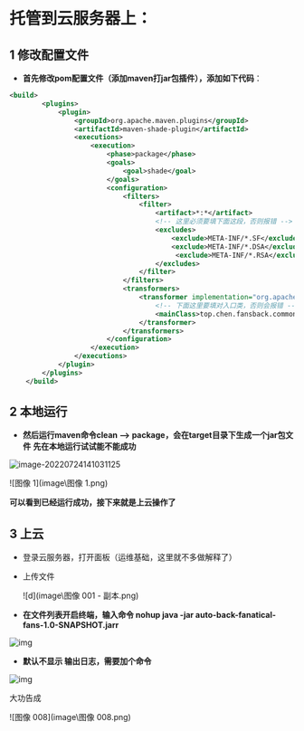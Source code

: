 #  托管到云服务器上：



## 1 修改配置文件

- **首先修改pom配置文件（添加maven打jar包插件），添加如下代码**：

```xml
<build>
        <plugins>
            <plugin>
                <groupId>org.apache.maven.plugins</groupId>
                <artifactId>maven-shade-plugin</artifactId>
                <executions>
                    <execution>
                        <phase>package</phase>
                        <goals>
                            <goal>shade</goal>
                        </goals>
                        <configuration>
                            <filters>
                                <filter>
                                    <artifact>*:*</artifact>
                                    <!-- 这里必须要填下面这段，否则报错 -->
                                    <excludes>
                                        <exclude>META-INF/*.SF</exclude>
                                        <exclude>META-INF/*.DSA</exclude>
                                         <exclude>META-INF/*.RSA</exclude>
                                    </excludes>
                                </filter>
                            </filters>
                            <transformers>
                                <transformer implementation="org.apache.maven.plugins.shade.resource.ManifestResourceTransformer">
                                    <!-- 下面这里要填对入口类，否则会报错 -->
                                    <mainClass>top.chen.fansback.common.spider.csdn.BackFansSpider</mainClass>
                                </transformer>
                            </transformers>
                        </configuration>
                    </execution>
                </executions>
            </plugin>
        </plugins>
    </build>
```
## 2 本地运行

- **然后运行maven命令clean --> package，会在target目录下生成一个jar包文件**
  **先在本地运行试试能不能成功**

![image-20220724141031125](D:\DownLoadApp4_Prj\GithubFork\auto-back-fanatical-fans\image\P2022年7月24日_14h04m14s_008_.png)

![图像 1](image\图像 1.png)

**可以看到已经运行成功，接下来就是上云操作了**

## 3 上云

- 登录云服务器，打开面板（运维基础，这里就不多做解释了）

- 上传文件

  ![d](image\图像 001 - 副本.png)

- **在文件列表开启终端，输入命令 nohup java -jar auto-back-fanatical-fans-1.0-SNAPSHOT.jarr**

![img](https://secure2.wostatic.cn/static/4g522LndtN7sVRcvoncdVj/image.png?auth_key=1658646296-2M66LVVdbNeS3YDWd3ZFm3-0-bffca2ec5a818375f526c4f5cf32c997)

- **默认不显示 输出日志，需要加个命令**

![img](https://secure2.wostatic.cn/static/kVXd88EypNSwsPxuoTUSFN/image.png?auth_key=1658646308-4DCXiMvfBjGhQxZBHccCMM-0-5d9360ca56caca01d0c16899caf4a55f)

大功告成

![图像 008](image\图像 008.png)

